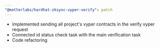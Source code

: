 ```yaml
---
"@matterlabs/hardhat-zksync-vyper-verify": patch
---
```



- Implemented sending all project's vyper contracts in the verify vyper request
- Connected id status check task with the main verification task
- Code refactoring
